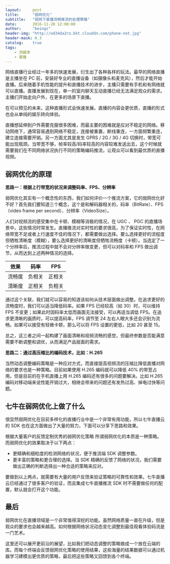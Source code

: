 ```yaml
---
layout:     post
title:      "弱网优化"
subtitle:   "弱网下直播流畅推流的处理策略"
date:       2016-11-20 12:00:00
author:     "beings"
header-img: "http://od34da2ro.bkt.clouddn.com/phone-net.jpg"
header-mask: 0.3
catalog:    true
tags:
    - 流媒体
    - 直播
---
```



网络直播行业经过一年多的快速发展，衍生出了各种各样的玩法。最早的网络直播是主播坐在 PC 前，安装好专业的直播设备（如摄像头和麦克风），然后才能开始直播。后来随着手机性能的提升和直播技术的进步，主播只需要有手机和有网络就可以直播。直播发展到现在，单一的室内聊天互动直播已经无法满足观众的需求。主播们开始走向户外，在更多的场景下直播。

在可以预见的未来，这种直播形式会快速发展。直播的内容会更优质，直播的形式也会从单纯的娱乐转向体验。

直播想延伸到户外需要克服很多困难，而最主要的困难就是应对不稳定的网络。移动网络下，通常容易遇到网络不稳定，连接被重置，断线重连，一方面频繁重连，建立连接需要开销。另一方面尤其是发生 GPRS / 2G / 3G / 4G 切换时，带宽可能出现瓶颈。当带宽不够，帧率较高/码率较高的内容较难发送出去，这个时候就需要我们在不同网络状况执行不同的策略编码推流，让观众可以看到最优质的直播视频。

## 弱网优化的原理

**思路一：根据上行带宽的状况来调整码率、FPS、分辨率**

弱网优化其实有一个概念性的东西，我们如何评价一个推流方案，它的弱网优化好不好？首先我们要知道三个概念，这个是和解码器相关的，码率（BitRate）、FPS（video frame per second）、分辨率（VideoSize）。

人们对视频流的感受集中在卡顿、模糊等消极的情况，在 UGC 、 PGC 的直播场景中，这些情况时常发生。直播推流对实时性的要求很高，为了保证实时性，在网络带宽不足或者上行速度不佳的情况下，都需要做出选择。要么选择更好的流程度但牺牲清晰度（模糊），要么选择更好的清晰度但牺牲流畅度（卡顿）。当选定了一个分辨率后，推流过程中就不会对分辨率做变更，但可以对码率和 FPS 做出调节，从而达到上述两种情况的选择。

| 效果 | 码率 | FPS |
| --- | --- | --- |
| 流畅度 | 负相关 | 正相关 |
| 清晰度 | 正相关 | 负相关 |	

通过这个关联，我们就可以容易的知道该如何从技术层面做出调整。在追求更好的流畅度时，我们可以适当降低码率。如果 FPS 已经较高（如 30）时，可以维持 FPS 不变更；如果此时因码率太低而画面无法接受，可以再适当调低 FPS。在追求更清晰的画质时，可以提高码率，FPS 调节至 24 左右人眼大多还会识别为流畅。如果可以接受有轻微卡顿，那么可以将 FPS 设置的更低，比如 20 甚至 15。

总之，这三者之间一起构建了画面清晰和视频流畅的感觉，但最终参数是否能满意需要不断调整和调优，从而满足产品层面的需求。

**思路二：通过高压缩比的编码技术，比如：H.265**

当然动态调整编码策略是一种应对方式，而直接提高视频流的压缩比降低直播对网络的要求也是一种策略。目前如果使用 H.265 编码就可以降低 40% 的带宽占用。但是目前的在手机直播上用 H.265 编码还有很多的问题要解决。比如 H.265 编码对移动端来说性能开销过大，相继会带来的问题还有发热过高、掉电过快等问题。

## 七牛在弱网优化上做了什么

很显然弱网优化在目前多样化的直播行业中是一个非常有用功能，所以七牛直播云的 SDK 也在这方面做出了大量的努力，下面可以分享下思路和效果。

根据大量客户的反馈定制优秀的弱网优化策略
所谓弱网优化的本质是一种策略。而弱网优化的效果取决于以下两点：

- 更精确和细粒度的检测网络的状况，便于推流端 SDK 调整参数。
- 更丰富的策略和更合理的选择。当 SDK 精确的反馈了网络的状况，我们需要做出正确的判断选择出一种合适的策略来应对。

要做到以上两点，就需要有大量的用户反馈来验证策略的可靠性和效果。七牛直播云已经通过了很多客户的验证，而且集成七牛直播推流 SDK 时不需要做任何的配置，默认就会打开这个功能。


## 最后

弱网优化在直播领域是一个非常值得深挖的功能。虽然网络质量一直在升级，但是观众的要求也会越来越高。如何根据网络状况动态变化调整到最佳观看体验码流是一门艺术。

这里还可以展开更前沿的展望，比如我们把动态调整的策略做成一个放在云端的库。而每个终端会反馈弱网优化策略的使用结果，这些海量的结果数据可以通过机器学习建模出更优质的策略，最后把这些策略又回馈到各个终端。

